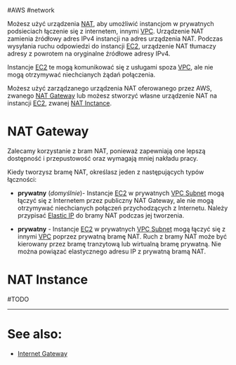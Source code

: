#AWS #network

Możesz użyć urządzenia [NAT](../network/NAT.md), aby umożliwić instancjom w prywatnych podsieciach łączenie się z internetem, innymi [VPC](VPC.md). Urządzenie NAT zamienia źródłowy adres IPv4 instancji na adres urządzenia NAT. Podczas wysyłania ruchu odpowiedzi do instancji [EC2](EC2.md), urządzenie NAT tłumaczy adresy z powrotem na oryginalne źródłowe adresy IPv4.

Instancje [EC2](EC2.md) te mogą komunikować się z usługami spoza [VPC](VPC.md), ale nie mogą otrzymywać niechcianych żądań połączenia.

Możesz użyć zarządzanego urządzenia NAT oferowanego przez AWS, zwanego [NAT Gateway](#NAT%20Gateway) lub możesz stworzyć własne urządzenie NAT na instancji [EC2](EC2.md), zwanej [NAT Inctance](#NAT%20Inctance).

# NAT Gateway

Zalecamy korzystanie z bram NAT, ponieważ zapewniają one lepszą dostępność i przepustowość oraz wymagają mniej nakładu pracy.

Kiedy tworzysz bramę NAT, określasz jeden z następujących typów łączności:

- **prywatny** (_domyślnie_)-  Instancje [EC2](EC2.md) w prywatnych [VPC Subnet](VPC%20Subnet.md) mogą łączyć się z Internetem przez publiczny NAT Gateway, ale nie mogą otrzymywać niechcianych połączeń przychodzących z Internetu. Należy przypisać [Elastic IP](Elastic%20IP.md) do bramy NAT podczas jej tworzenia.

- **prywatny** - Instancje [EC2](EC2.md) w prywatnych [VPC Subnet](VPC%20Subnet.md) mogą łączyć się z innymi [VPC](VPC.md) poprzez prywatną bramę NAT. Ruch z bramy NAT może być kierowany przez bramę tranzytową lub wirtualną bramę prywatną. Nie można powiązać elastycznego adresu IP z prywatną bramą NAT.

# NAT Instance

#TODO

---

# See also:

- [Internet Gateway](Internet%20Gateway.md)

